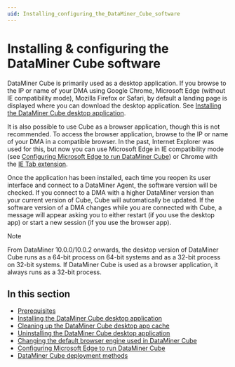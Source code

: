 ```yaml
---
uid: Installing_configuring_the_DataMiner_Cube_software
---
```


# Installing & configuring the DataMiner Cube software

DataMiner Cube is primarily used as a desktop application. If you browse to the IP or name of your DMA using Google Chrome, Microsoft Edge (without IE compatibility mode), Mozilla Firefox or Safari, by default a landing page is displayed where you can download the desktop application. See [Installing the DataMiner Cube desktop application](xref:Installing_the_DataMiner_Cube_desktop_application).

It is also possible to use Cube as a browser application, though this is not recommended. To access the browser application, browse to the IP or name of your DMA in a compatible browser. In the past, Internet Explorer was used for this, but now you can use Microsoft Edge in IE compatibility mode (see [Configuring Microsoft Edge to run DataMiner Cube](xref:Configuring_Microsoft_edge_to_run_Cube)) or Chrome with the [IE Tab extension](https://chrome.google.com/webstore/detail/ie-tab/hehijbfgiekmjfkfjpbkbammjbdenadd).

Once the application has been installed, each time you reopen its user interface and connect to a DataMiner Agent, the software version will be checked. If you connect to a DMA with a higher DataMiner version than your current version of Cube, Cube will automatically be updated. If the software version of a DMA changes while you are connected with Cube, a message will appear asking you to either restart (if you use the desktop app) or start a new session (if you use the browser app).

> [!NOTE]
> From DataMiner 10.0.0/10.0.2 onwards, the desktop version of DataMiner Cube runs as a 64-bit process on 64-bit systems and as a 32-bit process on 32-bit systems. If DataMiner Cube is used as a browser application, it always runs as a 32-bit process.

## In this section

- [Prerequisites](xref:Prerequisites_Cube)
- [Installing the DataMiner Cube desktop application](xref:Installing_the_DataMiner_Cube_desktop_application) 
- [Cleaning up the DataMiner Cube desktop app cache](xref:Cleaning_up_the_DataMiner_Cube_desktop_app_cache)
- [Uninstalling the DataMiner Cube desktop application](xref:Uninstalling_the_DataMiner_Cube_desktop_application)
- [Changing the default browser engine used in DataMiner Cube](xref:Changing_the_default_browser_engine_used_in_DataMiner_Cube)
- [Configuring Microsoft Edge to run DataMiner Cube](xref:Configuring_Microsoft_edge_to_run_Cube)
- [DataMiner Cube deployment methods](xref:DataMiner_Cube_deployment_methods)
